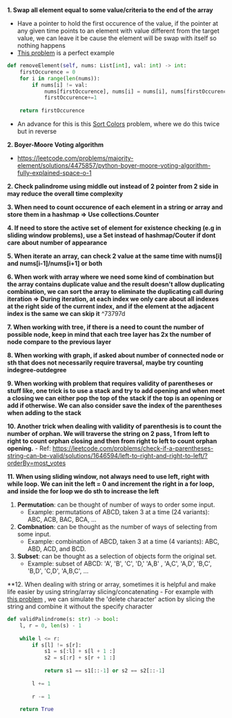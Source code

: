**1. Swap all element equal to some value/criteria to the end of the array**
- Have a pointer to hold the first occurence of the value, if the pointer at any given time points to an element with value different from the target value, we can leave it be cause the element will be swap with itself so nothing happens
- [This problem](https://leetcode.com/problems/move-zeroes/description/) is a perfect example
```python
def removeElement(self, nums: List[int], val: int) -> int:    
	firstOccurence = 0
	for i in range(len(nums)):
		if nums[i] != val:
			nums[firstOccurence], nums[i] = nums[i], nums[firstOccurence]
			firstOccurence+=1
	
	return firstOccurence
```
- An advance for this is this [Sort Colors](https://leetcode.com/problems/sort-colors/) problem, where we do this twice but in reverse

**2. Boyer-Moore Voting algorithm**
- https://leetcode.com/problems/majority-element/solutions/4475857/python-boyer-moore-voting-algorithm-fully-explained-space-o-1

**2. Check palindrome using middle out instead of 2 pointer from 2 side in may reduce the overall time complexity**

**3. When need to count occurence of each element in a string or array and store them in a hashmap => Use collections.Counter**

**4. If need to store the active set of element for existence checking  (e.g in sliding window problems), use a Set instead of hashmap/Couter if dont care about number of appearance**

**5. When iterate an array, can check 2 value at the same time with nums[i] and nums[i-1]/nums[i+1] or both**

**6. When work with array where we need some kind of combination but the array contains duplicate value and the result doesn't allow duplicating combination, we can sort the array to eliminate the duplicating call during iteration => During iteration, at each index we only care about all indexes at the right side of the current index, and if the element at the adjacent index is the same we can skip it**  ^73797d

**7. When working with tree, if there is a need to count the number of possible node, keep in mind that each tree layer has 2x the number of node compare to the previous layer**

**8. When working with graph, if asked about number of connected node or sth that does not necessarily require traversal, maybe try counting indegree-outdegree**

**9. When working with problem that requires validity of parentheses or stuff like, one trick is to use a stack and try to add opening and when meet a closing we can either pop the top of the stack if the top is an opening or add if otherwise. We can also consider save the index of the parentheses when adding to the stack**

**10. Another trick when dealing with validity of parenthesis is to count the number of orphan. We will traverse the string on 2 pass, 1 from left to right to count orphan closing and then from right to left to count orphan opening.**
	- Ref: https://leetcode.com/problems/check-if-a-parentheses-string-can-be-valid/solutions/1646594/left-to-right-and-right-to-left/?orderBy=most_votes

**11. When using sliding window, not always need to use left, right with while loop. We can init the left = 0 and increment the right in a for loop, and inside the for loop we do sth to increase the left**
1.  **Permutation**: can be thought of number of ways to order some input.
    -   Example: permutations of ABCD, taken 3 at a time (24 variants): ABC, ACB, BAC, BCA, ...
2.  **Combnation**: can be thought as the number of ways of selecting from some input.
    -   Example: combination of ABCD, taken 3 at a time (4 variants): ABC, ABD, ACD, and BCD.
3.  **Subset**: can be thought as a selection of objects form the original set.
    -   Example: subset of ABCD: 'A', 'B', 'C', 'D,' 'A,B' , 'A,C', 'A,D', 'B,C', 'B,D', 'C,D', 'A,B,C', ...

**12. When dealing with string or array, sometimes it is helpful and make life easier by using string/array slicing/concatenating 
	- For example with [this problem](https://leetcode.com/problems/valid-palindrome-ii/description/) , we can simulate the 'delete character' action by slicing the string and combine it without the specify character
```python
def validPalindrome(s: str) -> bool:
	l, r = 0, len(s) - 1
	
	while l <= r:
		if s[l] != s[r]:
			s1 = s[:l] + s[l + 1 :]
			s2 = s[:r] + s[r + 1 :]
			
			return s1 == s1[::-1] or s2 == s2[::-1]
	
		l += 1
		
		r -= 1
	
	return True
```
